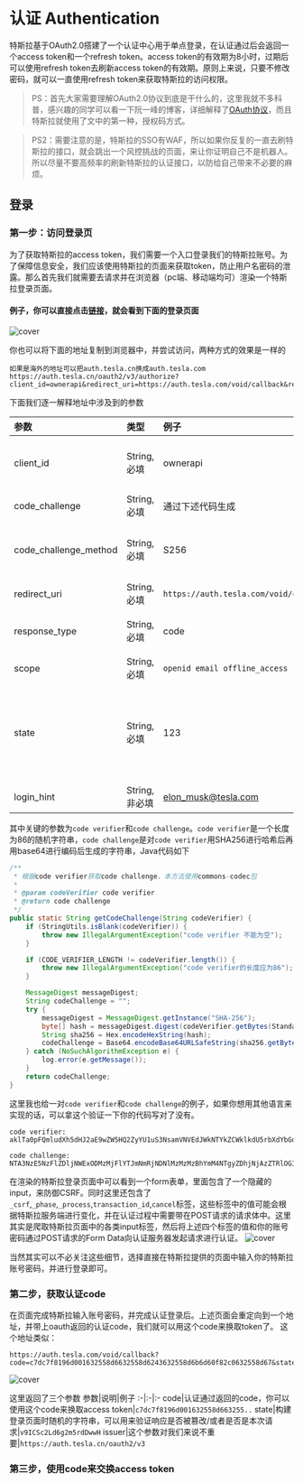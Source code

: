 # 认证 Authentication
特斯拉基于OAuth2.0搭建了一个认证中心用于单点登录，在认证通过后会返回一个access token和一个refresh token。access token的有效期为8小时，过期后可以使用refresh token去刷新access token的有效期。原则上来说，只要不修改密码，就可以一直使用refresh token来获取特斯拉的访问权限。

> PS：首先大家需要理解OAuth2.0协议到底是干什么的，这里我就不多科普，感兴趣的同学可以看一下阮一峰的博客，详细解释了[OAuth协议](https://www.ruanyifeng.com/blog/2019/04/oauth-grant-types.html)，而且特斯拉就使用了文中的第一种，授权码方式。

> PS2：需要注意的是，特斯拉的SSO有WAF，所以如果你反复的一直去刷特斯拉的接口，就会跳出一个风控挑战的页面，来让你证明自己不是机器人。所以尽量不要高频率的刷新特斯拉的认证接口，以防给自己带来不必要的麻烦。

## 登录
### 第一步：访问登录页
为了获取特斯拉的access token，我们需要一个入口登录我们的特斯拉账号。为了保障信息安全，我们应该使用特斯拉的页面来获取token，防止用户名密码的泄露。那么首先我们就需要去请求并在浏览器（pc端、移动端均可）渲染一个特斯拉登录页面。
#### 例子，你可以直接点击<a href="https://auth.tesla.cn/oauth2/v3/authorize?client_id=ownerapi&redirect_uri=https://auth.tesla.com/void/callback&response_type=code&scope=openid%20email%20offline_access&state=v9ICSc2Ld6g2m5rdDwwH&code_challenge=NTA3NzE5NzFlZDljNWExODMzMjFlYTJmNmRjNDNlMzMzMzBhYmM4NTgyZDhjNjAzZTRlOGIxOWUxOTc2MGYwYQ&code_challenge_method=S256" target="_blank">链接</a>，就会看到下面的登录页面
<img :src="$withBase('/images/tesla-sso.png')" alt="cover">

你也可以将下面的地址复制到浏览器中，并尝试访问，两种方式的效果是一样的
```
如果是海外的地址可以把auth.tesla.cn换成auth.tesla.com
https://auth.tesla.cn/oauth2/v3/authorize?client_id=ownerapi&redirect_uri=https://auth.tesla.com/void/callback&response_type=code&scope=openid%20email%20offline_access&state=v9ICSc2Ld6g2m5rdDwwH&code_challenge=NTA3NzE5NzFlZDljNWExODMzMjFlYTJmNmRjNDNlMzMzMzBhYmM4NTgyZDhjNjAzZTRlOGIxOWUxOTc2MGYwYQ&code_challenge_method=S256
```


下面我们逐一解释地址中涉及到的参数

|参数|类型|例子|描述|
|:-|:-|:-|:-|
|client_id|String,必填|ownerapi|OAuth Client Id，通常直接填写"ownerapi"|
|code_challenge|String,必填|通过下述代码生成|我也说不清干嘛的|
|code_challenge_method|String,必填|S256|生成code challenge的方法，这里直接写"S256"|
|redirect_uri|String,必填|`https://auth.tesla.com/void/callback` | 这里是一个固定地址|
|response_type|String,必填|code|oauth的响应类型，这里固定写"code"|
|scope|String,必填|`openid email offline_access` |这里也是固定值|
|state|String,必填|123|你可以自己随机一个字符串，在认证完成后特斯拉会返回这个字符串供你进行校验|
|login_hint|String,非必填|elon_musk@tesla.com|用来认证的特斯拉账号|

其中关键的参数为`code verifier`和`code challenge`。`code verifier`是一个长度为86的随机字符串，`code challenge`是对`code verifier`用SHA256进行哈希后再用base64进行编码后生成的字符串，Java代码如下
```java
/**
 * 根据code verifier获取code challenge，本方法使用commons-codec包
 *
 * @param codeVerifier code verifier
 * @return code challenge
 */
public static String getCodeChallenge(String codeVerifier) {
    if (StringUtils.isBlank(codeVerifier)) {
        throw new IllegalArgumentException("code verifier 不能为空");
    }

    if (CODE_VERIFIER_LENGTH != codeVerifier.length()) {
        throw new IllegalArgumentException("code verifier的长度应为86");
    }

    MessageDigest messageDigest;
    String codeChallenge = "";
    try {
        messageDigest = MessageDigest.getInstance("SHA-256");
        byte[] hash = messageDigest.digest(codeVerifier.getBytes(StandardCharsets.UTF_8));
        String sha256 = Hex.encodeHexString(hash);
        codeChallenge = Base64.encodeBase64URLSafeString(sha256.getBytes(StandardCharsets.UTF_8));
    } catch (NoSuchAlgorithmException e) {
        log.error(e.getMessage());
    }
    return codeChallenge;
}
```
这里我也给一对`code verifier`和`code challenge`的例子，如果你想用其他语言来实现的话，可以拿这个验证一下你的代码写对了没有。
```
code verifier:
aklTa0pFQmludXh5dHJ2aE9wZW5HQ2ZyYU1uS3NsamVNVEdJWkNTYkZCWklkdU5rbXdYbGdDcmdUVWlxREF4Sg

code challenge:
NTA3NzE5NzFlZDljNWExODMzMjFlYTJmNmRjNDNlMzMzMzBhYmM4NTgyZDhjNjAzZTRlOGIxOWUxOTc2MGYwYQ
```
在渲染的特斯拉登录页面中可以看到一个form表单，里面包含了一个隐藏的input，来防御CSRF。同时这里还包含了`_csrf`,`_phase`,`_process`,`transaction_id`,`cancel`标签，这些标签中的值可能会根据特斯拉服务端进行变化，并在认证过程中需要带在POST请求的请求体中。这里其实是爬取特斯拉页面中的各类input标签，然后将上述四个标签的值和你的账号密码通过POST请求的Form Data向认证服务器发起请求进行认证。
<img :src="$withBase('/images/login-form.png')" alt="cover">

当然其实可以不必关注这些细节，选择直接在特斯拉提供的页面中输入你的特斯拉账号密码，并进行登录即可。

### 第二步，获取认证code
在页面完成特斯拉输入账号密码，并完成认证登录后。上述页面会重定向到一个地址，并带上oauth返回的认证code，我们就可以用这个code来换取token了。
这个地址类似：
```
https://auth.tesla.com/void/callback?code=c7dc7f8196d001632558d6632558d6243632558d6b6d60f82c0632558d67&state=v9ICSc2Ld6g2m5rdDwwH&issuer=https%3A%2F%2Fauth.tesla.cn%2Foauth2%2Fv3
```
<img :src="$withBase('/images/auth-code.png')" alt="cover">

这里返回了三个参数
参数|说明|例子
:-|:-|:-
code|认证通过返回的code，你可以使用这个code来换取access token|`c7dc7f8196d001632558d663255..` 
state|构建登录页面时随机的字符串，可以用来验证响应是否被篡改/或者是否是本次请求|`v9ICSc2Ld6g2m5rdDwwH` 
issuer|这个参数对我们来说不重要|`https://auth.tesla.cn/oauth2/v3` 

### 第三步，使用code来交换access token
